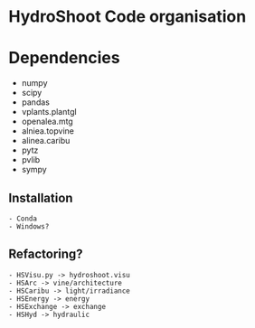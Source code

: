 # HydroShoot Code organisation


# Dependencies
- numpy
- scipy
- pandas
- vplants.plantgl
- openalea.mtg
- alniea.topvine
- alinea.caribu
- pytz
- pvlib
- sympy

## Installation

    - Conda
    - Windows?

## Refactoring?

    - HSVisu.py -> hydroshoot.visu
    - HSArc -> vine/architecture
    - HSCaribu -> light/irradiance
    - HSEnergy -> energy
    - HSExchange -> exchange
    - HSHyd -> hydraulic